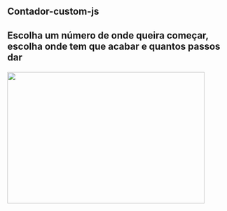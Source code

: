 
<h2>Contador-custom-js<h2>
<p>Escolha um número de onde queira começar, escolha onde tem que acabar e quantos passos dar<p>
<img src="https://media.giphy.com/media/YQalsa4ZtnbOEGT580/giphy.gif" width="450" height="300" />
